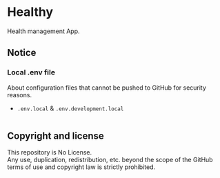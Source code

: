 # Healthy

Health management App.

## Notice

### Local .env file

About configuration files that cannot be pushed to GitHub for security reasons.

- `.env.local` & `.env.development.local`

```

```

## Copyright and license

This repository is No License.<br>
Any use, duplication, redistribution, etc. beyond the scope of the GitHub terms of use and copyright law is strictly prohibited.
